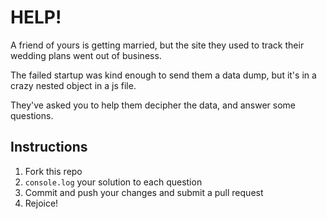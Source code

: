 # HELP!

A friend of yours is getting married, but the site they used to track their wedding plans went out of business.

The failed startup was kind enough to send them a data dump, but it's in a crazy nested object in a js file.

They've asked you to help them decipher the data, and answer some questions.

## Instructions

1. Fork this repo
1. `console.log` your solution to each question
1. Commit and push your changes and submit a pull request
1. Rejoice!
